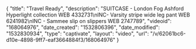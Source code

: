 {
    "title": "Travel Ready",
    "description": "SUITCASE - London Fog Ashford Hyperlight collection WEB 4332731\nINC- Varsity stripe wide leg pant WEB 6241982\nINC - Sammee slip on slippers WEB 2747789",
    "videoid": "168064976",
    "date_created": "1532806396",
    "date_modified": "1532830934",
    "type": "captivate",
    "layout": "video",
    "url": "\/v\/62061bc6-d10e-4898-9ff7-eaf3664884f3\/168064976"
}